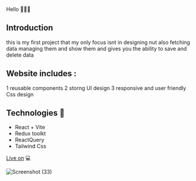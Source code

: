 Hello 👩‍💻👋

## Introduction 
this is my first project that my only focus isnt in designing nut also fetching data managing them and show them and gives you the ability to save and delete data

## Website includes :
1 reusable components 
2 storng UI design
3 responsive and user friendly Css design 

## Technologies 🤖
- React + Vite
- Redux toolkt
- ReactQuery
- Tailwind Css
  

[Live on](https://rick-morty-iota-teal.vercel.app/) 💻


![Screenshot (33)](https://github.com/parmiiida/rick-morty/assets/130662273/538eb6f9-1813-4888-9df7-c9e5d57f16b4)

